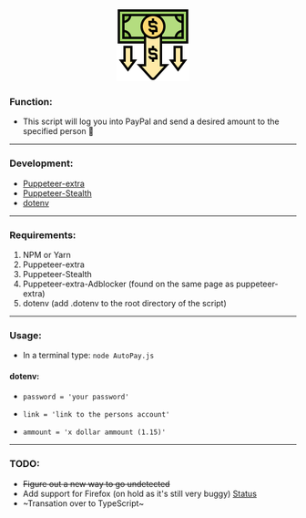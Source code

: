 <p align="center">
  <img width="128" height="128" src="https://github.com/Bchass/AutoPay/blob/master/Logo.png">
</p>

### Function:

- This script will log you into PayPal and send a desired amount to the specified person 🤑
----

### Development: 
 - [Puppeteer-extra](https://github.com/berstend/puppeteer-extra/tree/master/packages/puppeteer-extra)
 - [Puppeteer-Stealth](https://github.com/berstend/puppeteer-extra/tree/master/packages/puppeteer-extra-plugin-stealth)
 - [dotenv](https://www.npmjs.com/package/dotenv)
----

### Requirements:
1. NPM or Yarn
2. Puppeteer-extra
3. Puppeteer-Stealth
4. Puppeteer-extra-Adblocker (found on the same page as puppeteer-extra)
5. dotenv (add .dotenv to the root directory of the script)
----

### Usage:
- In a terminal type: `node AutoPay.js`
#### dotenv:
- `password = 'your password'`

- `link = 'link to the persons account'`

- `ammount = 'x dollar ammount (1.15)'`

----

 ### TODO:
 - ~~Figure out a new way to go undetected~~
 - Add support for Firefox (on hold as it's still very buggy) [Status](https://puppeteer.github.io/ispuppeteerfirefoxready/)
 - ~Transation over to TypeScript~
